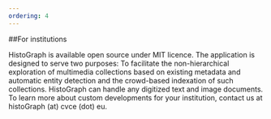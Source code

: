 ```yaml
---
ordering: 4
---
```

##For institutions

HistoGraph is available open source under MIT licence. The application is designed to serve two purposes: To facilitate the non-hierarchical exploration of multimedia collections based on existing metadata and automatic entity detection and the crowd-based indexation of such collections. 
HistoGraph can handle any digitized text and image documents. To learn more about custom developments for your institution, contact us at histoGraph (at) cvce (dot) eu.
